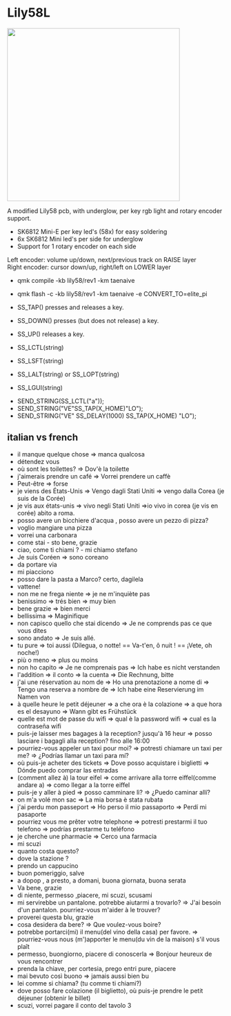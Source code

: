 # Lily58L
<img src="https://keycapsss.com/media/image/21/2b/68/lily58l-split-keyboard-rgb-led-1.jpg" width="400">

A modified Lily58 pcb, with underglow, per key rgb light and rotary encoder support.
- SK6812 Mini-E per key led's (58x) for easy soldering
- 6x SK6812 Mini led's per side for underglow
- Support for 1 rotary encoder on each side

Left encoder: volume up/down, next/previous track on RAISE layer  
Right encoder: cursor down/up, right/left on LOWER layer

- qmk compile -kb lily58/rev1 -km taenaive

- qmk flash -c -kb lily58/rev1 -km taenaive -e CONVERT_TO=elite_pi

* SS_TAP() presses and releases a key.
* SS_DOWN() presses (but does not release) a key.
* SS_UP() releases a key.

* SS_LCTL(string)
* SS_LSFT(string)
* SS_LALT(string) or SS_LOPT(string)
* SS_LGUI(string)
- SEND_STRING(SS_LCTL("a"));
- SEND_STRING("VE"SS_TAP(X_HOME)"LO");
- SEND_STRING("VE" SS_DELAY(1000) SS_TAP(X_HOME) "LO");

## italian vs french
- il manque quelque chose => manca qualcosa
- détendez vous
- où sont les toilettes? => Dov'è la toilette
- j'aimerais prendre un café => Vorrei prendere un caffè
- Peut-être => forse
- je viens des États-Unis => Vengo dagli Stati Uniti => vengo dalla Corea (je suis de la Corée) 
- je vis aux états-unis => vivo negli Stati Uniti =>io vivo in corea (je vis en corée) abito a roma.
- posso avere un bicchiere d'acqua , posso avere un pezzo di pizza?
- voglio mangiare una pizza
- vorrei una carbonara
- come stai - sto bene, grazie
- ciao, come ti chiami ? - mi chiamo stefano 
- Je suis Coréen => sono coreano
- da portare via
- mi piacciono
- posso dare la pasta a Marco? certo, dagilela
- vattene!
- non me ne frega niente => je ne m'inquiète pas
- benissimo => trés bien => muy bien
- bene grazie => bien merci
- bellissima => Maginifique
- non capisco quello che stai dicendo => Je ne comprends pas ce que vous dites
- sono andato => Je suis allé.
- tu pure => toi aussi  (Dilegua, o notte! == Va-t'en, ô nuit ! == ¡Vete, oh noche!)
- più o meno => plus ou moins
- non ho capito => Je ne comprenais pas => Ich habe es nicht verstanden
- l'addition => il conto => la cuenta => Die Rechnung, bitte
- j'ai une réservation au nom de => Ho una prenotazione a nome di => Tengo una reserva a nombre de => Ich habe eine Reservierung im Namen von
- à quelle heure le petit déjeuner => a che ora è la colazione => a que hora es el desayuno => Wann gibt es Frühstück
- quelle est mot de passe du wifi => qual è la password wifi => cual es la contraseña wifi
- puis-je laisser mes bagages à la reception? jusqu'à 16 heur => posso lasciare i bagagli alla reception? fino alle 16:00
- pourriez-vous appeler un taxi pour moi? => potresti chiamare un taxi per me? => ¿Podrías llamar un taxi para mí?
- où puis-je acheter des tickets => Dove posso acquistare i biglietti => Dónde puedo comprar las entradas
- (comment allez à) la tour eifel => come arrivare alla torre eiffel(comme andare a) => como llegar a la torre eiffel
- puis-je y aller à pied => posso camminare lì? => ¿Puedo caminar allí?
- on m'a volé mon sac => La mia borsa è stata rubata
- j'ai perdu mon passeport => Ho perso il mio passaporto => Perdí mi pasaporte
- pourriez vous me prêter votre telephone => potresti prestarmi il tuo telefono => podrías prestarme tu teléfono
- je cherche une pharmacie => Cerco una farmacia
- mi scuzi
- quanto costa questo?
- dove la stazione ?
- prendo un cappucino
- buon pomeriggio, salve
- a dopop , a presto, a domani, buona giornata, buona serata
- Va bene, grazie
- di niente, permesso ,piacere, mi scuzi, scusami
- mi servirebbe un pantalone. potrebbe aiutarmi a trovarlo? => J'ai besoin d'un pantalon. pourriez-vous m'aider à le trouver?
- proverei questa blu, grazie
- cosa desidera da bere? => Que voulez-vous boire?
- potrebbe portarci(mi) il menu(del vino della casa) per favore. => pourriez-vous nous (m')apporter le menu(du vin de la maison) s'il vous plaît
- permesso, buongiorno, piacere di conoscerla => Bonjour heureux de vous rencontrer
- prenda la chiave, per cortesia, prego entri pure, piacere
- mai bevuto così buono => jamais aussi bien bu
- lei comme si chiama? (tu comme ti chiami?)
- dove posso fare colazione (il biglietto), où puis-je prendre le petit déjeuner (obtenir le billet)
- scuzi, vorrei pagare il conto del tavolo 3


